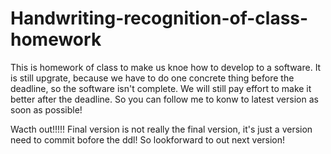 # Handwriting-recognition-of-class-homework
This is homework of class to make us knoe how to develop to a software.
It is still upgrate, because we have to do one concrete thing before the deadline, so the software isn't complete. 
We will still pay effort to make it better after the deadline. 
So you can follow me to konw to latest version as soon as possible!

Wacth out!!!!! Final version is not really the final version, it's just a version need to commit 
  bofore the ddl! So lookforward to out next version!

